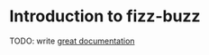 # Introduction to fizz-buzz

TODO: write [great documentation](http://jacobian.org/writing/great-documentation/what-to-write/)
